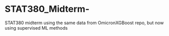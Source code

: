 # STAT380_Midterm-
STAT380 midterm using the same data from OmicronXGBoost repo, but now using supervised ML methods
